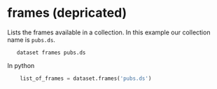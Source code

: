 frames (depricated)
===================

Lists the frames available in a collection. In this example our
collection name is `pubs.ds`.

```shell
   dataset frames pubs.ds
```

In python

```python
    list_of_frames = dataset.frames('pubs.ds')
```

